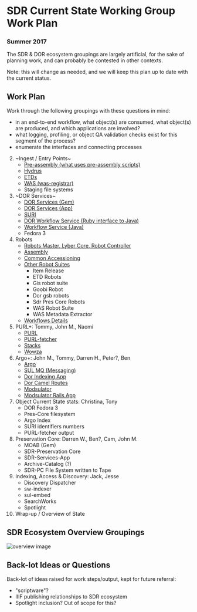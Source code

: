 # SDR Current State Working Group Work Plan
### Summer 2017

The SDR & DOR ecosystem groupings are largely artificial, for the sake of planning work, and can probably be contested in other contexts.

Note: this will change as needed, and we will keep this plan up to date with the current status.

## Work Plan

Work through the following groupings with these questions in mind:
- in an end-to-end workflow, what object(s) are consumed, what object(s) are produced, and which applications are involved?
- what logging, profiling, or object QA validation checks exist for this segment of the process?
- enumerate the interfaces and connecting processes

2. ~Ingest / Entry Points~
    * [Pre-assembly (what uses pre-assembly scripts)](Ingest-Pre-Assembly.md)
    * [Hydrus](Ingest-Hydrus.md)
    * [ETDs](Ingest-ETDs.md)
    * [WAS (was-registrar)](Ingest-WAS.md)
    * Staging file systems
3. ~DOR Services~
    * [DOR Services (Gem)](Dor-Services-Gem.md)
    * [DOR Services (App)](Dor-Services-App.md)
    * [SURI](SURI.md)
    * [DOR Workflow Service (Ruby interface to Java)](Dor-Workflow-Service.md)
    * [Workflow Service (Java)](Workflow-Service.md)
    * Fedora 3
4. Robots
    * [Robots Master, Lyber Core, Robot Controller](Robots.md)
    * [Assembly](Robots-Assembly.md)
    * [Common Accessioning](Robots-Common-Accessioning.md)
    * [Other Robot Suites](Robot-Suites.md)
      * Item Release
      * ETD Robots
      * Gis robot suite
      * Goobi Robot
      * Dor gsb robots
      * Sdr Pres Core Robots
      * WAS Robot Suite
      * WAS Metadata Extractor
    * [Workflows Details](Robots-Workflows-Details.md)
7. PURL+: Tommy, John M., Naomi
    * [PURL](PURL.md)
    * [PURL-fetcher](PURL-fetcher.md)
    * [Stacks](PURL-Stacks.md)
    * [Wowza](Wowza.md)
5. Argo+: John M., Tommy, Darren H., Peter?, Ben
    * [Argo](Argo.md)
    * [SUL MQ (Messaging)](SUL-MQ.md)
    * [Dor Indexing App](Dor-Indexing-App.md)
    * [Dor Camel Routes](Dor-Camel-Routes.md)
    * [Modsulator](Modsulator.md)
    * [Modsulator Rails App](Modsulator-Rails-App.md)
1. Object Current State stats: Christina, Tony
    * DOR Fedora 3
    * Pres-Core filesystem
    * Argo Index
    * SURI identifiers numbers
    * PURL-fetcher output
6. Preservation Core: Darren W., Ben?, Cam, John M.
    * MOAB (Gem)
    * SDR-Preservation Core
    * SDR-Services-App
    * Archive-Catalog (?)
    * SDR-PC File System written to Tape
7. Indexing, Access & Discovery: Jack, Jesse
    * Discovery Dispatcher
    * sw-indexer
    * sul-embed
    * SearchWorks
    * Spotlight
8. Wrap-up / Overview of State

## SDR Ecosystem Overview Groupings

![overview image](https://docs.google.com/drawings/d/1qMBtEHv2pnka2kPd5IB9m03nG24Sq4orxyQWbpJdgyI/pub?w=1440&h=1080)

## Back-lot Ideas or Questions

Back-lot of ideas raised for work steps/output, kept for future referral:

- "scriptware"?
- IIIF publishing relationships to SDR ecosystem
- Spotlight inclusion? Out of scope for this?
